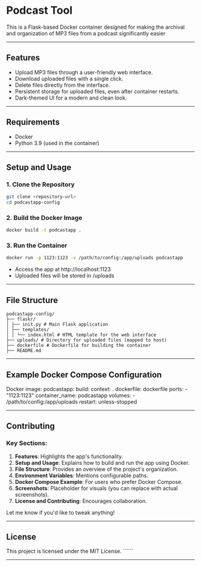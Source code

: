 # Podcast Tool
This is a Flask-based Docker container designed for making the archival and organization of MP3 files from a podcast significantly easier

---

## Features
- Upload MP3 files through a user-friendly web interface.
- Download uploaded files with a single click.
- Delete files directly from the interface.
- Persistent storage for uploaded files, even after container restarts.
- Dark-themed UI for a modern and clean look.

---

## Requirements
- Docker
- Python 3.9 (used in the container)

---

## Setup and Usage

### 1. Clone the Repository
```bash
git clone <repository-url>
cd podcastapp-config
```

### 2. Build the Docker Image
```bash
docker build -t podcastapp .
```

### 3. Run the Container
```bash
docker run -p 1123:1123 -v /path/to/config:/app/uploads podcastapp
```

- Access the app at http://localhost:1123
- Uploaded files will be stored in /uploads

---

## File Structure
```
podcastapp-config/ 
├── flaskr/ 
│ ├── init.py # Main Flask application 
│ ├── templates/ 
│ │ └── index.html # HTML template for the web interface 
├── uploads/ # Directory for uploaded files (mapped to host) 
├── dockerfile # Dockerfile for building the container 
├── README.md
```

---

## Example Docker Compose Configuration
Docker image:
  podcastapp:
    build:
      context: .
      dockerfile: dockerfile
    ports:
      - "1123:1123"
    container_name: podcastapp
    volumes:
      - /path/to/config:/app/uploads
    restart: unless-stopped

---
## Contributing
### Key Sections:
1. **Features**: Highlights the app's functionality.
2. **Setup and Usage**: Explains how to build and run the app using Docker.
3. **File Structure**: Provides an overview of the project's organization.
4. **Environment Variables**: Mentions configurable paths.
5. **Docker Compose Example**: For users who prefer Docker Compose.
6. **Screenshots**: Placeholder for visuals (you can replace with actual screenshots).
7. **License and Contributing**: Encourages collaboration.

Let me know if you'd like to tweak anything!

---

## License
This project is licensed under the MIT License. ``````

---